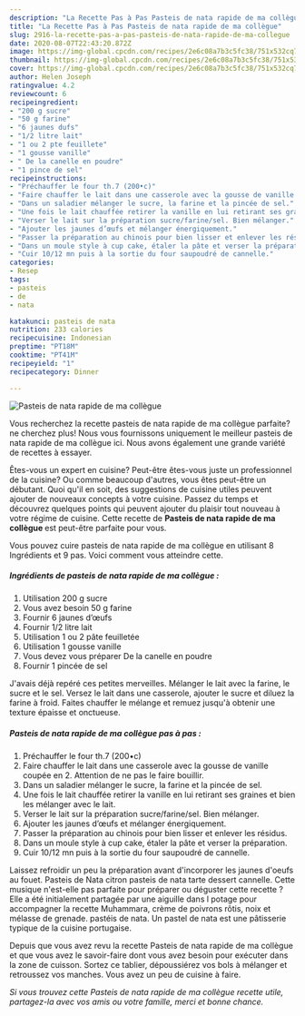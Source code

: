 ```yaml
---
description: "La Recette Pas à Pas Pasteis de nata rapide de ma collègue"
title: "La Recette Pas à Pas Pasteis de nata rapide de ma collègue"
slug: 2916-la-recette-pas-a-pas-pasteis-de-nata-rapide-de-ma-collegue
date: 2020-08-07T22:43:20.872Z
image: https://img-global.cpcdn.com/recipes/2e6c08a7b3c5fc38/751x532cq70/pasteis-de-nata-rapide-de-ma-collegue-photo-principale-de-la-recette.jpg
thumbnail: https://img-global.cpcdn.com/recipes/2e6c08a7b3c5fc38/751x532cq70/pasteis-de-nata-rapide-de-ma-collegue-photo-principale-de-la-recette.jpg
cover: https://img-global.cpcdn.com/recipes/2e6c08a7b3c5fc38/751x532cq70/pasteis-de-nata-rapide-de-ma-collegue-photo-principale-de-la-recette.jpg
author: Helen Joseph
ratingvalue: 4.2
reviewcount: 6
recipeingredient:
- "200 g sucre"
- "50 g farine"
- "6 jaunes dufs"
- "1/2 litre lait"
- "1 ou 2 pte feuillete"
- "1 gousse vanille"
- " De la canelle en poudre"
- "1 pince de sel"
recipeinstructions:
- "Préchauffer le four th.7 (200•c)"
- "Faire chauffer le lait dans une casserole avec la gousse de vanille coupée en 2. Attention de ne pas le faire bouillir."
- "Dans un saladier mélanger le sucre, la farine et la pincée de sel."
- "Une fois le lait chauffée retirer la vanille en lui retirant ses graines et bien les mélanger avec le lait."
- "Verser le lait sur la préparation sucre/farine/sel. Bien mélanger."
- "Ajouter les jaunes d’œufs et mélanger énergiquement."
- "Passer la préparation au chinois pour bien lisser et enlever les résidus."
- "Dans un moule style à cup cake, étaler la pâte et verser la préparation."
- "Cuir 10/12 mn puis à la sortie du four saupoudré de cannelle."
categories:
- Resep
tags:
- pasteis
- de
- nata

katakunci: pasteis de nata 
nutrition: 233 calories
recipecuisine: Indonesian
preptime: "PT18M"
cooktime: "PT41M"
recipeyield: "1"
recipecategory: Dinner

---
```



![Pasteis de nata rapide de ma collègue](https://img-global.cpcdn.com/recipes/2e6c08a7b3c5fc38/751x532cq70/pasteis-de-nata-rapide-de-ma-collegue-photo-principale-de-la-recette.jpg)

Vous recherchez la recette pasteis de nata rapide de ma collègue parfaite? ne cherchez plus! Nous vous fournissons uniquement le meilleur pasteis de nata rapide de ma collègue ici. Nous avons également une grande variété de recettes à essayer.

Êtes-vous un expert en cuisine? Peut-être êtes-vous juste un professionnel de la cuisine? Ou comme beaucoup d'autres, vous êtes peut-être un débutant. Quoi qu'il en soit, des suggestions de cuisine utiles peuvent ajouter de nouveaux concepts à votre cuisine. Passez du temps et découvrez quelques points qui peuvent ajouter du plaisir tout nouveau à votre régime de cuisine. Cette recette de <strong> Pasteis de nata rapide de ma collègue </strong> est peut-être parfaite pour vous.

<!--inarticleads1-->

Vous pouvez cuire pasteis de nata rapide de ma collègue en utilisant 8 Ingrédients et 9 pas. Voici comment vous atteindre cette.

##### Ingrédients de pasteis de nata rapide de ma collègue :

1. Utilisation 200 g sucre
1. Vous avez besoin 50 g farine
1. Fournir 6 jaunes d’œufs
1. Fournir 1/2 litre lait
1. Utilisation 1 ou 2 pâte feuilletée
1. Utilisation 1 gousse vanille
1. Vous devez vous préparer  De la canelle en poudre
1. Fournir 1 pincée de sel


J&#39;avais déjà repéré ces petites merveilles. Mélanger le lait avec la farine, le sucre et le sel. Versez le lait dans une casserole, ajouter le sucre et diluez la farine à froid. Faites chauffer le mélange et remuez jusqu&#39;à obtenir une texture épaisse et onctueuse. 

<!--inarticleads2-->

##### Pasteis de nata rapide de ma collègue pas à pas :

1. Préchauffer le four th.7 (200•c)
1. Faire chauffer le lait dans une casserole avec la gousse de vanille coupée en 2. Attention de ne pas le faire bouillir.
1. Dans un saladier mélanger le sucre, la farine et la pincée de sel.
1. Une fois le lait chauffée retirer la vanille en lui retirant ses graines et bien les mélanger avec le lait.
1. Verser le lait sur la préparation sucre/farine/sel. Bien mélanger.
1. Ajouter les jaunes d’œufs et mélanger énergiquement.
1. Passer la préparation au chinois pour bien lisser et enlever les résidus.
1. Dans un moule style à cup cake, étaler la pâte et verser la préparation.
1. Cuir 10/12 mn puis à la sortie du four saupoudré de cannelle.


Laissez refroidir un peu la préparation avant d&#39;incorporer les jaunes d&#39;oeufs au fouet. Pasteis de Nata citron pasteis de nata tarte dessert cannelle. Cette musique n&#39;est-elle pas parfaite pour préparer ou déguster cette recette ? Elle a été initialement partagée par une aiguille dans l potage pour accompagner la recette Muhammara, crème de poivrons rôtis, noix et mélasse de grenade. pastéis de nata. Un pastel de nata est une pâtisserie typique de la cuisine portugaise. 

<!--inarticleads1-->

<p>
Depuis que vous avez revu la recette Pasteis de nata rapide de ma collègue et que vous avez le savoir-faire dont vous avez besoin pour exécuter dans la zone de cuisson. Sortez ce tablier, dépoussiérez vos bols à mélanger et retroussez vos manches. Vous avez un peu de cuisine à faire.
</p>

<p>
<i>Si vous trouvez cette Pasteis de nata rapide de ma collègue recette utile, partagez-la avec vos amis ou votre famille, merci et bonne chance.</i>
</p>
